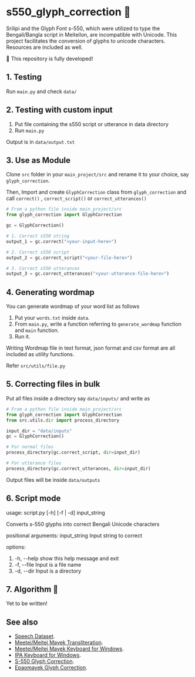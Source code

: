 # s550_glyph_correction 🏁

Srilipi and the Glyph Font s-550, which were utilized to type the Bengali/Bangla script in Meiteilon, are incompatible with Unicode. This project facilitates the conversion of glyphs to unicode characters. Resources are included as well.

🏁 This repository is fully developed!

## 1. Testing

Run `main.py` and check `data/`

## 2. Testing with custom input

1. Put file containing the s550 script or utterance in data directory
2. Run `main.py`

Output is in `data/output.txt`

## 3. Use as Module

Clone `src` folder in your `main_project/src` and rename it to your choice, say `glyph_correction`.

Then, Import and create `GlyphCorrection` class from `glyph_correction` and call `correct()` , `correct_script()` or `correct_utterances()`

```python
# From a python file inside main_project/src
from glyph_correction import GlyphCorrection

gc = GlyphCorrection()

# 1. Correct s550 string
output_1 = gc.correct("<your-input-here>")

# 2. Correct s550 script
output_2 = gc.correct_script("<your-file-here>")

# 3. Correct s550 utterances
output_3 = gc.correct_utterances("<your-utterance-file-here>")

```

## 4. Generating wordmap

You can generate wordmap of your word list as follows

1. Put your `words.txt` inside `data`.
2. From `main.py`, write a function referring to `generate_wordmap` function and `main` function.
3. Run it.

Writing Wordmap file in text format, json format and csv format are all included as utility functions.

Refer `src/utils/file.py`

## 5. Correcting files in bulk

Put all files inside a directory say `data/inputs/` and write as

```python
# From a python file inside main_project/src
from glyph_correction import GlyphCorrection
from src.utils.dir import process_directory

input_dir = "data/inputs"
gc = GlyphCorrection()

# For normal files
process_directory(gc.correct_script, dir=input_dir)

# For utterance files
process_directory(gc.correct_utterances, dir=input_dir)
```

Output files will be inside `data/outputs`

## 6. Script mode

usage: script.py [-h] [-f | -d] input_string

Converts s-550 glyphs into correct Bengali Unicode characters

positional arguments:
input_string Input string to correct

options:

1. -h, --help show this help message and exit
2. -f, --file Input is a file name
3. -d, --dir Input is a directory

## 7. Algorithm 🚧

Yet to be written!

## See also

- [Speech Dataset](https://github.com/hoomexsun/speech_dataset).
- [Meetei/Meitei Mayek Transliteration](https://github.com/hoomexsun/mm_transliteration).
- [Meetei/Meitei Mayek Keyboard for Windows](https://github.com/hoomexsun/mm_keyboard).
- [IPA Keyboard for Windows](https://github.com/hoomexsun/ipa_keyboard).
- [S-550 Glyph Correction](https://github.com/hoomexsun/s550_glyph_correction).
- [Epaomayek Glyph Correction](https://github.com/hoomexsun/epaomayek_glyph_correction).
